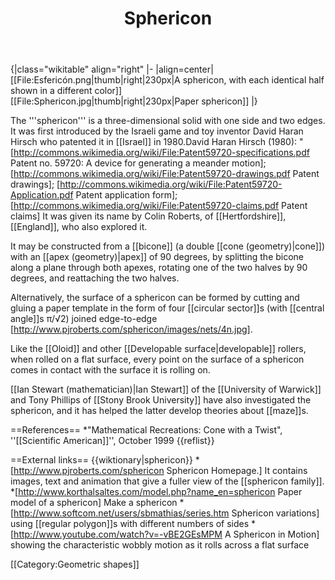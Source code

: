 ﻿---
lastrevid: 612827218
pageid: 572813
canonicalurl: http://en.wikipedia.org/wiki/Sphericon
title: Sphericon
editurl: http://en.wikipedia.org/w/index.php?title=Sphericon&action=edit
length: 2603
contentmodel: wikitext
pagelanguage: en
touched: 2014-10-27T01:35:10Z
ns: 0
fullurl: http://en.wikipedia.org/wiki/Sphericon
---

{|class="wikitable" align="right"
|-
|align=center|[[File:Esfericón.png|thumb|right|230px|A sphericon, with each identical half shown in a different color]]<br>[[File:Sphericon.jpg|thumb|right|230px|Paper sphericon]]
|}

The '''sphericon''' is a three-dimensional solid with one side and two edges. It was first introduced by the Israeli game and toy inventor David Haran Hirsch who patented it in [[Israel]] in 1980.<ref>David Haran Hirsch (1980): "[http://commons.wikimedia.org/wiki/File:Patent59720-specifications.pdf Patent no. 59720: A device for generating a meander motion]; [http://commons.wikimedia.org/wiki/File:Patent59720-drawings.pdf Patent drawings]; [http://commons.wikimedia.org/wiki/File:Patent59720-Application.pdf Patent application form]; [http://commons.wikimedia.org/wiki/File:Patent59720-claims.pdf Patent claims]</ref>  It was given its name by Colin Roberts, of [[Hertfordshire]], [[England]], who also explored it.

It may be constructed from a [[bicone]] (a double [[cone (geometry)|cone]]) with an [[apex (geometry)|apex]] of 90 degrees, by splitting the bicone along a plane through both apexes, rotating one of the two halves by 90 degrees, and reattaching the two halves.

Alternatively, the surface of a sphericon can be formed by cutting and gluing a paper template in the form of four [[circular sector]]s (with [[central angle]]s π/√2) joined edge-to-edge [http://www.pjroberts.com/sphericon/images/nets/4n.jpg].

Like the [[Oloid]] and other [[Developable surface|developable]] rollers, when  rolled on a flat surface, every point on the surface of a sphericon comes in contact with the surface it is rolling on.

[[Ian Stewart (mathematician)|Ian Stewart]] of the [[University of Warwick]] and Tony Phillips of [[Stony Brook University]] have also investigated the sphericon, and it has helped the latter develop theories about [[maze]]s.

==References==
*"Mathematical Recreations: Cone with a Twist", ''[[Scientific American]]'', October 1999
{{reflist}}

==External links==
{{wiktionary|sphericon}}
*[http://www.pjroberts.com/sphericon Sphericon Homepage.] It contains images, text and animation that give a fuller view of the [[sphericon family]].
*[http://www.korthalsaltes.com/model.php?name_en=sphericon Paper model of a sphericon] Make a sphericon
*[http://www.softcom.net/users/sbmathias/series.htm Sphericon variations] using [[regular polygon]]s with different numbers of sides
*[http://www.youtube.com/watch?v=-vBE2GEsMPM A Sphericon in Motion] showing the characteristic wobbly motion as it rolls across a flat surface

[[Category:Geometric shapes]]